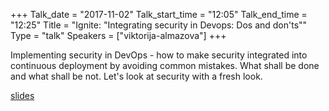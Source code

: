 +++
Talk_date = "2017-11-02"
Talk_start_time = "12:05"
Talk_end_time = "12:25"
Title = "Ignite: \"Integrating security in Devops: Dos and don'ts\""
Type = "talk"
Speakers = ["viktorija-almazova"]
+++

Implementing security in DevOps - how to make security integrated into continuous deployment by avoiding common mistakes. What shall be done and what shall be not. Let's look at security with a fresh look.

[slides](https://assets.devopsdays.org/events/2017/oslo/slides/viktorija-almazova.pdf)
